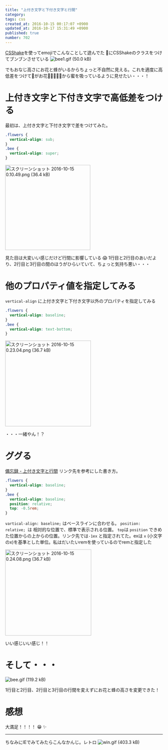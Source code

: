 ```yaml
---
title: "上付き文字と下付き文字と行間"
category: 
tags: css
created_at: 2016-10-15 00:17:07 +0900
updated_at: 2016-10-17 15:31:49 +0900
published: true
number: 702
---
```


[CSShake](http://elrumordelaluz.github.io/csshake/)を使ってemojiでこんなことして遊んでた
🐝にCSShakeのクラスをつけてブンブンさせている
![bee1.gif (50.0 kB)](https://img.esa.io/uploads/production/attachments/2057/2016/10/15/5683/d5fea5fc-effc-467b-bdc9-097a64f13d5d.gif)

でもおなじ高さにお花と蜂がいるからちょっと不自然に見える。これを適度に高低差をつけて🐝がお花🌷🌹🌻🌺🌼から蜜を吸っているように見せたい・・・！

# 上付き文字と下付き文字で高低差をつける

最初は、上付き文字と下付き文字で差をつけてみた。

```css
.flowers {
  vertical-align: sub;
}
.bee {
  vertical-align: super;
}
```

<img width="272" alt="スクリーンショット 2016-10-15 0.10.49.png (36.4 kB)" src="https://img.esa.io/uploads/production/attachments/2057/2016/10/15/5683/a05b5974-3c8a-4adb-8b14-23f92b9c930a.png">

見た目は大変いい感じだけど行間に影響している :scream: 
1行目と2行目のあいだより、2行目と3行目の間のほうがひらいていて、ちょっと気持ち悪い・・・

# 他のプロパティ値を指定してみる
`vertical-align` に上付き文字と下付き文字以外のプロパティを指定してみる

```css
.flowers {
  vertical-align: baseline;
}
.bee {
  vertical-align: text-bottom;
}
```

<img width="274" alt="スクリーンショット 2016-10-15 0.23.04.png (36.7 kB)" src="https://img.esa.io/uploads/production/attachments/2057/2016/10/15/5683/0ade65cc-663b-4f08-947e-d5f20e37fbea.png">

・・・一緒やん！？

# ググる

[備忘録 - 上付き文字と行間](http://namatten.blog.so-net.ne.jp/2008-02-08)
リンク先を参考にした書き方。

```css
.flowers {
  vertical-align: baseline;
}
.bee {
  vertical-align: baseline;
  position: relative;
  top: -0.5rem;
}
```

`vartical-align: baseline;` はベースラインに合わせる。
`position: relative; `は 相対的な位置で、標準で表示される位置。
`top`は `position` できめた位置からの上からの位置。リンク先では`-1ex` と指定されてた。exは `x` (小文字のx)を基準とした単位。私はだいたいremを使っているのでremと指定した

<img width="275" alt="スクリーンショット 2016-10-15 0.24.08.png (36.7 kB)" src="https://img.esa.io/uploads/production/attachments/2057/2016/10/15/5683/0c8ec5b6-e7b1-4f8c-9133-cf435d6ddd87.png">

いい感じいい感じ！！

# そして・・・

![bee.gif (119.2 kB)](https://img.esa.io/uploads/production/attachments/2057/2016/10/15/5683/211bc2ef-bbca-482f-b53d-0daa83413714.gif)

1行目と2行目、2行目と3行目の行間を変えずにお花と蜂の高さを変更できた！

# 感想

大満足！！！！ :grin: :sparkles: 

---

ちなみにIEでみてみたらこんなかんじ。レトロ
![win.gif (403.3 kB)](https://img.esa.io/uploads/production/attachments/2057/2016/10/17/5683/261feabf-1602-44a3-9e09-9df5cabe9aa6.gif)

